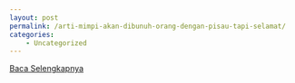 ```yaml
---
layout: post
permalink: /arti-mimpi-akan-dibunuh-orang-dengan-pisau-tapi-selamat/
categories:
    - Uncategorized
---
```


[Baca Selengkapnya](/08)